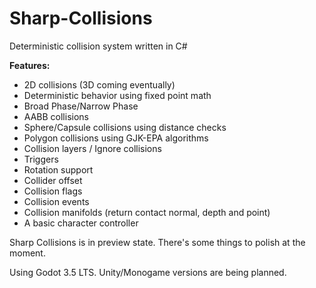 # Sharp-Collisions
Deterministic collision system written in C#

**Features:**
- 2D collisions (3D coming eventually)
- Deterministic behavior using fixed point math
- Broad Phase/Narrow Phase
- AABB collisions
- Sphere/Capsule collisions using distance checks
- Polygon collisions using GJK-EPA algorithms
- Collision layers / Ignore collisions
- Triggers
- Rotation support
- Collider offset
- Collision flags
- Collision events
- Collision manifolds (return contact normal, depth and point)
- A basic character controller

Sharp Collisions is in preview state. There's some things to polish at the moment.

Using Godot 3.5 LTS. Unity/Monogame versions are being planned.
